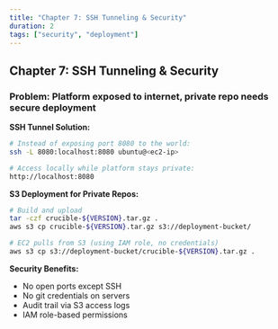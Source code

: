```yaml
---
title: "Chapter 7: SSH Tunneling & Security"
duration: 2
tags: ["security", "deployment"]
---
```


## Chapter 7: SSH Tunneling & Security
### Problem: Platform exposed to internet, private repo needs secure deployment

**SSH Tunnel Solution:**
```bash
# Instead of exposing port 8080 to the world:
ssh -L 8080:localhost:8080 ubuntu@<ec2-ip>

# Access locally while platform stays private:
http://localhost:8080
```

**S3 Deployment for Private Repos:**
```bash
# Build and upload
tar -czf crucible-${VERSION}.tar.gz .
aws s3 cp crucible-${VERSION}.tar.gz s3://deployment-bucket/

# EC2 pulls from S3 (using IAM role, no credentials)
aws s3 cp s3://deployment-bucket/crucible-${VERSION}.tar.gz .
```

**Security Benefits:**
- No open ports except SSH
- No git credentials on servers
- Audit trail via S3 access logs
- IAM role-based permissions